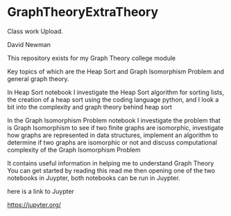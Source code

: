 # GraphTheoryExtraTheory
Class work Upload.

David Newman

This repository exists for my Graph Theory college module

Key topics of which are the Heap Sort and Graph Isomorphism Problem and general graph theory.

In Heap Sort notebook I investigate the Heap Sort algorithm for sorting lists, the creation of a heap sort using the coding language python, and I look a bit into the complexity and graph theory behind heap sort

In the Graph Isomorphism Problem notebook I investigate the problem that is Graph Isomorphism to see if two finite graphs are isomorphic, investigate how graphs are represented in data structures, implement an algorithm to determine if two graphs are isomorphic or not and discuss computational complexity of the Graph Isomorphism Problem

It contains useful information in helping me to understand Graph Theory
You can get started by reading this read me then opening one of the two notebooks in Juypter, both notebooks can be run in Juypter.

here is a link to Juypter

https://jupyter.org/

